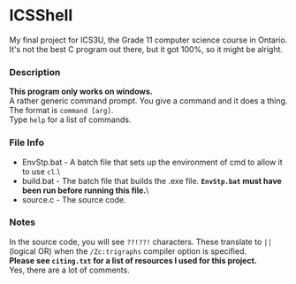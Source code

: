 # ICSShell
My final project for ICS3U, the Grade 11 computer science course in Ontario.
It's not the best C program out there, but it got 100%, so it might be alright.

### Description
**This program only works on windows.**\
A rather generic command prompt. You give a command and it does a thing.\
The format is `command [arg]`.\
Type `help` for a list of commands.

### File Info
- EnvStp.bat - A batch file that sets up the environment of cmd to allow it to use `cl`.\
- build.bat - The batch file that builds the .exe file. **`EnvStp.bat` must have been run before running this file.**\
- source.c - The source code.

### Notes
In the source code, you will see `??!??!` characters. These translate to `||`(logical OR) when the `/Zc:trigraphs` compiler option is specified.\
**Please see `citing.txt` for a list of resources I used for this project.**\
Yes, there are a lot of comments.
